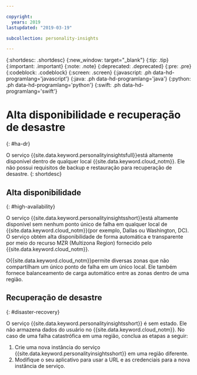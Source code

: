 ```yaml
---

copyright:
  years: 2019
lastupdated: "2019-03-19"

subcollection: personality-insights

---
```


{:shortdesc: .shortdesc}
{:new_window: target="_blank"}
{:tip: .tip}
{:important: .important}
{:note: .note}
{:deprecated: .deprecated}
{:pre: .pre}
{:codeblock: .codeblock}
{:screen: .screen}
{:javascript: .ph data-hd-programlang='javascript'}
{:java: .ph data-hd-programlang='java'}
{:python: .ph data-hd-programlang='python'}
{:swift: .ph data-hd-programlang='swift'}

# Alta disponibilidade e recuperação de desastre
{: #ha-dr}

O serviço {{site.data.keyword.personalityinsightsfull}}está altamente disponível dentro de qualquer local {{site.data.keyword.cloud_notm}}. Ele não possui requisitos de backup e restauração para recuperação de desastre.
{: shortdesc}

## Alta disponibilidade
{: #high-availability}

O serviço {{site.data.keyword.personalityinsightsshort}}está altamente disponível sem nenhum ponto único de falha em qualquer local de {{site.data.keyword.cloud_notm}}(por exemplo, Dallas ou Washington, DC). O serviço obtém alta disponibilidade de forma automática e transparente por meio do recurso MZR (Multizona Region) fornecido pelo {{site.data.keyword.cloud_notm}}.

O{{site.data.keyword.cloud_notm}}permite diversas zonas que não compartilham um único ponto de falha em um único local. Ele também fornece balanceamento de carga automático entre as zonas dentro de uma região.

## Recuperação de desastre
{: #disaster-recovery}

O serviço {{site.data.keyword.personalityinsightsshort}} é sem estado. Ele não armazena dados do usuário no {{site.data.keyword.cloud_notm}}. No caso de uma falha catastrófica em uma região, conclua as etapas a seguir:

1.  Crie uma nova instância do serviço {{site.data.keyword.personalityinsightsshort}} em uma região diferente.
1.  Modifique o seu aplicativo para usar a URL e as credenciais para a nova instância de serviço.
